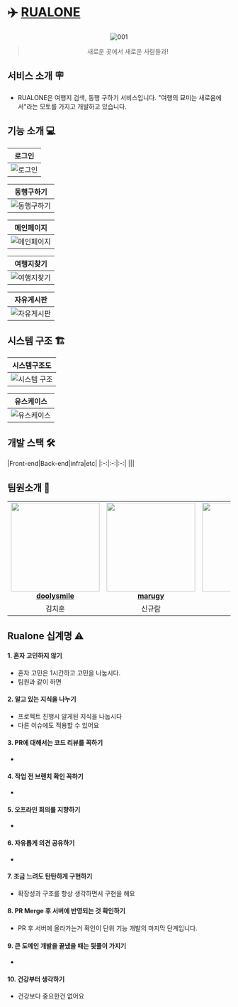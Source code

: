 # ✈️ [RUALONE](https://rualone.com)

<div align="center">

![001](https://github.com/Lets-Travel-Well/.github/assets/122503960/46751af2-1e0c-4039-94b4-dd177bc2206d)

> 새로운 곳에서 새로운 사람들과!

</div> 

## 서비스 소개 🪧
* RUALONE은 여행지 검색, 동행 구하기 서비스입니다. "여행의 묘미는 새로움에서"라는 모토를 가지고 개발하고 있습니다.

## 기능 소개 💻

|로그인|
|:---:|
|![로그인](https://github.com/Lets-Travel-Well/.github/assets/122503960/ffbea547-e52b-478e-b40f-4f0f2ed8b425)|

|동행구하기|
|:---:|
|![동행구하기](https://github.com/Lets-Travel-Well/.github/assets/122503960/db7d5bfc-2f00-41a6-88c8-af73f1171c64)|

|메인페이지|
|:---:|
|![메인페이지](https://github.com/Lets-Travel-Well/.github/assets/122503960/9263a00c-1e00-4796-a3b1-5aab62f2343e)|

|여행지찾기|
|:---:|
|![여행지찾기](https://github.com/Lets-Travel-Well/.github/assets/122503960/76bd9e1d-39c8-4a3b-a20a-ea76bf65d10f)|

|자유게시판|
|:---:|
|![자유게시판](https://github.com/Lets-Travel-Well/.github/assets/122503960/e92aefb2-947e-441e-9033-173af21baf43)|




## 시스템 구조 🏗️
|시스템구조도|
|:-:|
|![시스템 구조](https://github.com/Lets-Travel-Well/.github/assets/91540464/558afd48-0aaf-4c29-8d5c-1618a23b66e9)|  

|유스케이스|
|:-:|
|![유스케이스](https://github.com/Lets-Travel-Well/.github/assets/91540464/565dc5b1-11ce-4a48-9d38-2f73ee4aa456)|

## 개발 스택 🛠️
|Front-end|Back-end|infra|etc|
|:-:|:-:|:-:|
|||




## 팀원소개 🤝

<table align="center">
    <tr align="center">
        <td style="min-width: 150px;">
            <a href="https://github.com/doolysmile">
              <img src="https://avatars.githubusercontent.com/u/28800270?v=4?s=100" width="200">
              <br />
              <b>doolysmile</b>
            </a>
        </td>
        <td style="min-width: 150px;">
            <a href="https://github.com/marugy">
              <img src="https://avatars.githubusercontent.com/u/91540464?v=4?s=100" width="200">
              <br />
              <b>marugy</b>
            </a> 
        </td>
        <td style="min-width: 150px;">
            <a href="https://github.com/yhj0214">
              <img src="https://avatars.githubusercontent.com/u/87259492?v=4?s=100" width="200">
              <br />
              <b>yhj0214</b>
            </a> 
        </td>
        <td style="min-width: 150px;">
            <a href="https://github.com/byh9811">
              <img src="https://avatars.githubusercontent.com/u/50614241?v=4?s=100" width="200">
              <br />
              <b>byh9811</b>
            </a> 
        </td>
        <td style="min-width: 150px;">
            <a href="https://github.com/non-inss">
              <img src="https://avatars.githubusercontent.com/u/122503960?v=4" width="200">
              <br />
              <b>non-inss</b>
            </a> 
        </td>
    </tr>
    <tr align="center">
        <td>
            김치훈
        </td>
        <td>
            신규람
        </td>
</div>
   <td>
            유호재
        </td>
   <td>
            배용현
        </td>
   <td>
            이명인
        </td>
    </tr>
</table>

## Rualone 십계명 ⚠️
#### 1. 혼자 고민하지 않기
+ 혼자 고민은 1시간하고 고민을 나눕시다.
+ 팀원과 같이 하면 
#### 2. 알고 있는 지식을 나누기
+ 프로젝트 진행시 알게된 지식을 나눕시다
+ 다른 이슈에도 적용할 수 있어요
#### 3. PR에 대해서는 코드 리뷰를 꼭하기
+ 
#### 4. 작업 전 브랜치 확인 꼭하기
+ 
#### 5. 오프라인 회의를 지향하기
+ 
#### 6. 자유롭게 의견 공유하기
+ 
#### 7. 조금 느려도 탄탄하게 구현하기
+ 확장성과 구조를 항상 생각하면서 구현을 해요
#### 8. PR Merge 후 서버에 반영되는 것 확인하기
+ PR 후 서버에 올라가는거 확인이 단위 기능 개발의 마지막 단계입니다.
#### 9. 큰 도메인 개발을 끝냈을 때는 뒷풀이 가지기
+ 
#### 10. 건강부터 생각하기
+ 건강보다 중요한건 없어요

